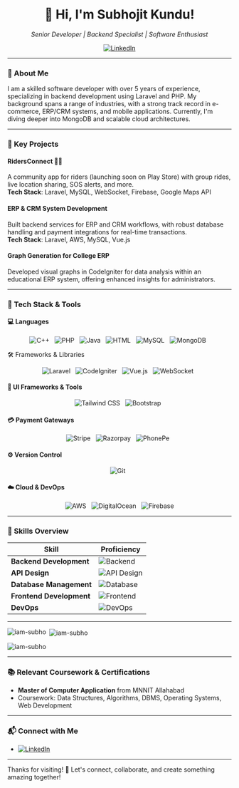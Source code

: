 <h1 align="center">👋 Hi, I'm Subhojit Kundu!</h1>
<p align="center">
  <em>Senior Developer | Backend Specialist | Software Enthusiast</em>
</p>

<p align="center">
  <a href="https://linkedin.com/in/subhojit-kundu" target="_blank">
    <img src="https://img.shields.io/badge/LinkedIn-Subhojit%20Kundu-blue?style=for-the-badge&logo=linkedin" alt="LinkedIn">
  </a>
  <!--
  <a href="mailto:subhojitkundu@example.com" target="_blank">
    <img src="https://img.shields.io/badge/Email-subhojitkundu@example.com-red?style=for-the-badge&logo=gmail" alt="Email">
  </a>
  -->
</p>

---

### 🚀 About Me
I am a skilled software developer with over 5 years of experience, specializing in backend development using Laravel and PHP. My background spans a range of industries, with a strong track record in e-commerce, ERP/CRM systems, and mobile applications. Currently, I'm diving deeper into MongoDB and scalable cloud architectures.

---

<!--
---

### 💼 Professional Experience

- **Senior Developer** at **ASKTECH.IO**  
  <small>*April 2024 - Present*</small>
  - Developed a robust, database-driven shopping cart with rewards integration.
  - Architected backend ERP/CRM services with real-time notifications and secure payment gateways (Razorpay, Stripe, etc.).

- **PHP Backend Developer** at **Shining Softech**  
  <small>*January 2019 - March 2024*</small>
  - Enhanced ERP systems with secure video conferencing and real-time updates.
  - Integrated REST APIs for seamless functionality across educational and e-commerce platforms.
---
-->

### 🌟 Key Projects

#### RidersConnect 🚴‍♂️
A community app for riders (launching soon on Play Store) with group rides, live location sharing, SOS alerts, and more.  
**Tech Stack**: Laravel, MySQL, WebSocket, Firebase, Google Maps API

#### ERP & CRM System Development
Built backend services for ERP and CRM workflows, with robust database handling and payment integrations for real-time transactions.  
**Tech Stack**: Laravel, AWS, MySQL, Vue.js

#### Graph Generation for College ERP
Developed visual graphs in CodeIgniter for data analysis within an educational ERP system, offering enhanced insights for administrators.

---

### 🧰 Tech Stack & Tools

#### 💻 Languages
<p align="center"> 
  <img src="https://img.shields.io/badge/C++-00599C?style=flat&logo=c%2B%2B&logoColor=white" alt="C++"> &nbsp; 
  <img src="https://img.shields.io/badge/PHP-777BB4?style=flat&logo=php&logoColor=white" alt="PHP"> &nbsp; 
  <img src="https://img.shields.io/badge/Java-007396?style=flat&logo=java&logoColor=white" alt="Java"> &nbsp; 
  <img src="https://img.shields.io/badge/HTML-E34F26?style=flat&logo=html5&logoColor=white" alt="HTML"> &nbsp; 
  <img src="https://img.shields.io/badge/MySQL-4479A1?style=flat&logo=mysql&logoColor=white" alt="MySQL"> &nbsp; 
  <img src="https://img.shields.io/badge/MongoDB-47A248?style=flat&logo=mongodb&logoColor=white" alt="MongoDB"> &nbsp;
</p

#### 🛠 Frameworks & Libraries
<p align="center"> 
  <img src="https://img.shields.io/badge/Laravel-FF2D20?style=flat&logo=laravel&logoColor=white" alt="Laravel"> &nbsp; 
  <img src="https://img.shields.io/badge/CodeIgniter-EF4223?style=flat&logo=codeigniter&logoColor=white" alt="CodeIgniter"> &nbsp; 
  <img src="https://img.shields.io/badge/Vue.js-42b883?style=flat&logo=vue-dot-js&logoColor=white" alt="Vue.js"> &nbsp; 
  <img src="https://img.shields.io/badge/WebSocket-1E8BC3?style=flat&logo=websocket&logoColor=white" alt="WebSocket"> &nbsp; 
</p>

#### 🎨 UI Frameworks & Tools
<p align="center"> 
  <img src="https://img.shields.io/badge/Tailwind%20CSS-38B2AC?style=flat&logo=tailwind-css&logoColor=white" alt="Tailwind CSS"> &nbsp; 
  <img src="https://img.shields.io/badge/Bootstrap-563D7C?style=flat&logo=bootstrap&logoColor=white" alt="Bootstrap"> &nbsp; 
</p>

#### 💳 Payment Gateways
<p align="center"> 
  <img src="https://img.shields.io/badge/Stripe-008CFF?style=flat&logo=stripe&logoColor=white" alt="Stripe"> &nbsp; 
  <img src="https://img.shields.io/badge/Razorpay-4E0B35?style=flat&logo=razorpay&logoColor=white" alt="Razorpay"> &nbsp; 
  <img src="https://img.shields.io/badge/PhonePe-0066CC?style=flat&logo=phonepe&logoColor=white" alt="PhonePe"> &nbsp; 
</p>

#### ⚙️ Version Control
<p align="center"> <img src="https://img.shields.io/badge/Git-F05032?style=flat&logo=git&logoColor=white" alt="Git"> &nbsp; </p>


#### ☁️ Cloud & DevOps
<p align="center">
  <img src="https://img.shields.io/badge/AWS-FF9900?style=flat&logo=amazon-aws&logoColor=white" alt="AWS"> &nbsp;
  <img src="https://img.shields.io/badge/DigitalOcean-0080FF?style=flat&logo=digitalocean&logoColor=white" alt="DigitalOcean"> &nbsp;
  <img src="https://img.shields.io/badge/Firebase-FFCA28?style=flat&logo=firebase&logoColor=white" alt="Firebase">
</p>

---

### 🎯 Skills Overview

| Skill               | Proficiency  |
|---------------------|--------------|
| **Backend Development**  | ![Backend](https://progress-bar.xyz/90)  |
| **API Design**          | ![API Design](https://progress-bar.xyz/80)  |
| **Database Management** | ![Database](https://progress-bar.xyz/70)  |
| **Frontend Development**| ![Frontend](https://progress-bar.xyz/60)  |
| **DevOps**              | ![DevOps](https://progress-bar.xyz/50)     |

---

<p><img align="left" src="https://github-readme-stats.vercel.app/api/top-langs?username=iam-subho&show_icons=true&locale=en&layout=compact" alt="iam-subho" /></p>

<p>&nbsp;<img align="center" src="https://github-readme-stats.vercel.app/api?username=iam-subho&show_icons=true&locale=en" alt="iam-subho" /></p>

<p><img align="center" src="https://github-readme-streak-stats.herokuapp.com/?user=iam-subho&" alt="iam-subho" /></p>

---

### 📚 Relevant Coursework & Certifications
- **Master of Computer Application** from MNNIT Allahabad
- Coursework: Data Structures, Algorithms, DBMS, Operating Systems, Web Development

---

### 📬 Connect with Me
- [![LinkedIn](https://img.shields.io/badge/LinkedIn-Subhojit%20Kundu-blue?style=for-the-badge&logo=linkedin)](https://linkedin.com/in/subhojit-kundu)
<!-- - **Email**: [subhojitkundu@example.com](mailto:subhojitkundu@example.com) -->

---

Thanks for visiting! 🚀 Let's connect, collaborate, and create something amazing together!
